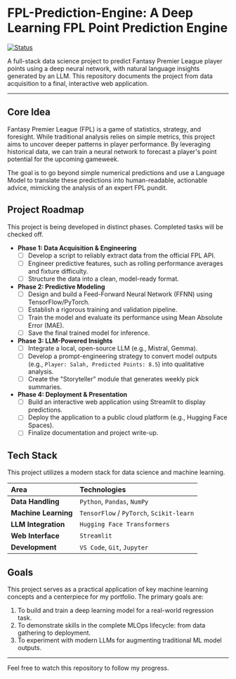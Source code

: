 # FPL-Prediction-Engine: A Deep Learning FPL Point Prediction Engine

[![Status](https://img.shields.io/badge/Status-In%20Progress-blue)](https://github.com/[Your_Username]/[Your_Repo_Name])

A full-stack data science project to predict Fantasy Premier League player points using a deep neural network, with natural language insights generated by an LLM. This repository documents the project from data acquisition to a final, interactive web application.

---

## Core Idea

Fantasy Premier League (FPL) is a game of statistics, strategy, and foresight. While traditional analysis relies on simple metrics, this project aims to uncover deeper patterns in player performance. By leveraging historical data, we can train a neural network to forecast a player's point potential for the upcoming gameweek.

The goal is to go beyond simple numerical predictions and use a Language Model to translate these predictions into human-readable, actionable advice, mimicking the analysis of an expert FPL pundit.

## Project Roadmap

This project is being developed in distinct phases. Completed tasks will be checked off.

* **Phase 1: Data Acquisition & Engineering**
    * [ ] Develop a script to reliably extract data from the official FPL API.
    * [ ] Engineer predictive features, such as rolling performance averages and fixture difficulty.
    * [ ] Structure the data into a clean, model-ready format.

* **Phase 2: Predictive Modeling**
    * [ ] Design and build a Feed-Forward Neural Network (FFNN) using TensorFlow/PyTorch.
    * [ ] Establish a rigorous training and validation pipeline.
    * [ ] Train the model and evaluate its performance using Mean Absolute Error (MAE).
    * [ ] Save the final trained model for inference.

* **Phase 3: LLM-Powered Insights**
    * [ ] Integrate a local, open-source LLM (e.g., Mistral, Gemma).
    * [ ] Develop a prompt-engineering strategy to convert model outputs (e.g., `Player: Salah, Predicted Points: 8.5`) into qualitative analysis.
    * [ ] Create the "Storyteller" module that generates weekly pick summaries.

* **Phase 4: Deployment & Presentation**
    * [ ] Build an interactive web application using Streamlit to display predictions.
    * [ ] Deploy the application to a public cloud platform (e.g., Hugging Face Spaces).
    * [ ] Finalize documentation and project write-up.

## Tech Stack

This project utilizes a modern stack for data science and machine learning.

| Area | Technologies |
| :--- | :--- |
| **Data Handling** | `Python`, `Pandas`, `NumPy` |
| **Machine Learning** | `TensorFlow` / `PyTorch`, `Scikit-learn` |
| **LLM Integration** | `Hugging Face Transformers` |
| **Web Interface** | `Streamlit` |
| **Development** | `VS Code`, `Git`, `Jupyter`|

## Goals

This project serves as a practical application of key machine learning concepts and a centerpiece for my portfolio. The primary goals are:
1.  To build and train a deep learning model for a real-world regression task.
2.  To demonstrate skills in the complete MLOps lifecycle: from data gathering to deployment.
3.  To experiment with modern LLMs for augmenting traditional ML model outputs.

---

Feel free to watch this repository to follow my progress.
